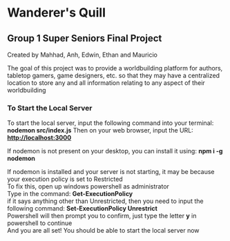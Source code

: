 # Wanderer's Quill

## Group 1 Super Seniors Final Project

Created by Mahhad, Anh, Edwin, Ethan and Mauricio

The goal of this project was to provide a worldbuilding platform for authors, tabletop gamers, game designers, etc.
so that they may have a centralized location to store any and all information relating to any aspect of their
worldbuilding

### To Start the Local Server

To start the local server, input the following command into your terminal: **nodemon src/index.js**
Then on your web browser, input the URL: **<http://localhost:3000>**

If nodemon is not present on your desktop, you can install it using: **npm i -g nodemon**

If nodemon is installed and your server is not starting, it may be because your execution policy is set to Restricted  
To fix this, open up windows powershell as administrator  
Type in the command: **Get-ExecutionPolicy**  
if it says anything other than Unrestricted, then you need to input the following command: **Set-ExecutionPolicy Unrestrict**  
Powershell will then prompt you to confirm, just type the letter **y** in powershell to continue  
And you are all set! You should be able to start the local server now  
